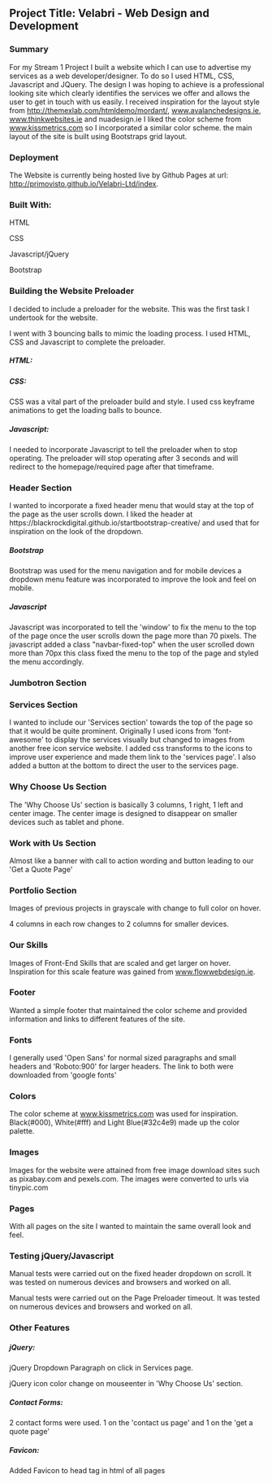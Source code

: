 <h2>Project Title: Velabri - Web Design and Development</h2>

<h3>Summary</h3>

For my Stream 1 Project I  built a website which I can use to advertise my services as a web developer/designer. To do so I used HTML, CSS, Javascript and JQuery. The design I was hoping to achieve is a professional looking site which clearly identifies the services we offer and allows the user to get in touch with us easily. I received inspiration for the layout style from http://themexlab.com/htmldemo/mordant/, www.avalanchedesigns.ie, www.thinkwebsites.ie and nuadesign.ie I liked the color scheme from www.kissmetrics.com so I incorporated a similar color scheme. the main layout of the site is built using Bootstraps grid layout.


<h3>Deployment</h3>

The Website is currently being hosted live by Github Pages at url: http://primovisto.github.io/Velabri-Ltd/index.


<h3>Built With:</h3>

HTML

CSS

Javascript/jQuery

Bootstrap



<h3>Building the Website Preloader</h3>
I decided to include a preloader for the website. This was the first task I undertook for the website.

I went with 3 bouncing balls to mimic the loading process. I used HTML, CSS and Javascript to complete the preloader.

<h5>HTML:</h5>


<h5>CSS:</h5>
CSS was a vital part of the preloader build and style. I used css keyframe animations to get the loading balls to bounce.

<h5>Javascript:</h5>
I needed to incorporate Javascript to tell the preloader when to stop operating. The preloader will stop operating after 3 seconds and will redirect to the homepage/required page after that timeframe.



<h3>Header Section</h3>
I wanted to incorporate a fixed header menu that would stay at the top of the page as the user scrolls down. I liked the header at https://blackrockdigital.github.io/startbootstrap-creative/ and used that for inspiration on the look of the dropdown. 

<h5>Bootstrap</h5>

Bootstrap was used for the menu navigation and for mobile devices a dropdown menu feature was incorporated to improve the look and feel on mobile.


<h5>Javascript</h5>
Javascript was incorporated to tell the 'window' to fix the menu to the top of the page once the user scrolls down the page more than 70 pixels. The javascript added a class "navbar-fixed-top" when the user scrolled down more than 70px this class fixed the menu to the top of the page and styled the menu accordingly.



<h3>Jumbotron Section</h3>


<h3>Services Section</h3>

I wanted to include our 'Services section' towards the top of the page so that it would be quite prominent. Originally I used icons from 'font-awesome' to display the services visually but changed to images from another free icon service website. I added css transforms to the icons to improve user experience and made them link to the 'services page'. I also added a button at the bottom to direct the user to the services page.


<h3>Why Choose Us Section</h3>

The 'Why Choose Us' section is basically 3 columns, 1 right, 1 left and center image. The center image is designed to disappear on smaller devices such as tablet and phone.



<h3>Work with Us Section</h3>

Almost like a banner with call to action wording and button leading to our 'Get a Quote Page'


<h3>Portfolio Section</h3>

Images of previous projects in grayscale with change to full color on hover.

4 columns in each row changes to 2 columns for smaller devices.


<h3>Our Skills</h3>

Images of Front-End Skills that are scaled and get larger on hover. Inspiration for this scale feature was gained from www.flowwebdesign.ie.


<h3>Footer</h3>

Wanted a simple footer that maintained the color scheme and provided information and links to different features of the site.


<h3>Fonts</h3>

I generally used 'Open Sans' for normal sized paragraphs and small headers and 'Roboto:900' for larger headers. The link to both were downloaded from 'google fonts'

<h3>Colors</h3>

The color scheme at www.kissmetrics.com was used for inspiration. Black(#000), White(#fff) and Light Blue(#32c4e9) made up the color palette.


<h3>Images</h3>
Images for the website were attained from free image download sites such as pixabay.com and pexels.com.
The images were converted to urls via tinypic.com

<h3>Pages</h3>

With all pages on the site I wanted to maintain the same overall look and feel.

<h3>Testing jQuery/Javascript</h3>
Manual tests were carried out on the fixed header dropdown on scroll. It was tested on numerous devices and browsers and worked on all.

Manual tests were carried out on the Page Preloader timeout. It was tested on numerous devices and browsers and worked on all.





<h3>Other Features</h3>

<h5>jQuery:</h5>

jQuery Dropdown Paragraph on click in Services page.

jQuery icon color change on mouseenter in 'Why Choose Us' section.

<h5>Contact Forms:</h5>

2 contact forms were used. 1 on the 'contact us page' and 1 on the 'get a quote page' 

<h5>Favicon:</h5>

Added Favicon to head tag in html of all pages


 
